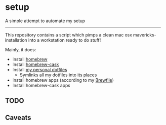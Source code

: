 setup
=====

A simple attempt to automate my setup

---

This repository contains a script which pimps a clean mac osx mavericks-installation
into a workstation ready to do stuff!

Mainly, it does:
- Install [homebrew](https://github.com/Homebrew/homebrew)
- Install [homebrew-cask](https://github.com/caskroom/homebrew-cask)
- Install [my personal dotfiles](https://github.com/engeld/dotfiles)
  - Symlinks all my dotfiles into its places
- Install homebrew apps (according to my [Brewfile](https://github.com/engeld/dotfiles/blob/master/Brewfile))
- Install homebrew-cask apps

## TODO

## Caveats
